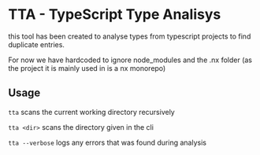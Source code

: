 # TTA - TypeScript Type Analisys

this tool has been created to analyse types from typescript projects to find duplicate entries.

For now we have hardcoded to ignore node_modules and the .nx folder (as the project it is mainly used in is a nx monorepo)

## Usage

`tta` scans the current working directory recursively

`tta <dir>` scans the directory given in the cli

`tta --verbose` logs any errors that was found during analysis
